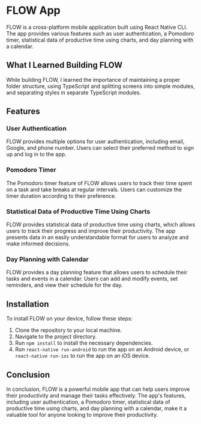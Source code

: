 # FLOW App

FLOW is a cross-platform mobile application built using React Native CLI. The app provides various features such as user authentication, a Pomodoro timer, statistical data of productive time using charts, and day planning with a calendar.

## What I Learned Building FLOW

While building FLOW, I learned the importance of maintaining a proper folder structure, using TypeScript and splitting screens into simple modules, and separating styles in separate TypeScript modules.

## Features

### User Authentication

FLOW provides multiple options for user authentication, including email, Google, and phone number. Users can select their preferred method to sign up and log in to the app.

### Pomodoro Timer

The Pomodoro timer feature of FLOW allows users to track their time spent on a task and take breaks at regular intervals. Users can customize the timer duration according to their preference.

### Statistical Data of Productive Time Using Charts

FLOW provides statistical data of productive time using charts, which allows users to track their progress and improve their productivity. The app presents data in an easily understandable format for users to analyze and make informed decisions.

### Day Planning with Calendar

FLOW provides a day planning feature that allows users to schedule their tasks and events in a calendar. Users can add and modify events, set reminders, and view their schedule for the day.

## Installation

To install FLOW on your device, follow these steps:

1. Clone the repository to your local machine.
2. Navigate to the project directory.
3. Run `npm install` to install the necessary dependencies.
4. Run `react-native run-android` to run the app on an Android device, or `react-native run-ios` to run the app on an iOS device.

## Conclusion

In conclusion, FLOW is a powerful mobile app that can help users improve their productivity and manage their tasks effectively. The app's features, including user authentication, a Pomodoro timer, statistical data of productive time using charts, and day planning with a calendar, make it a valuable tool for anyone looking to improve their productivity.
